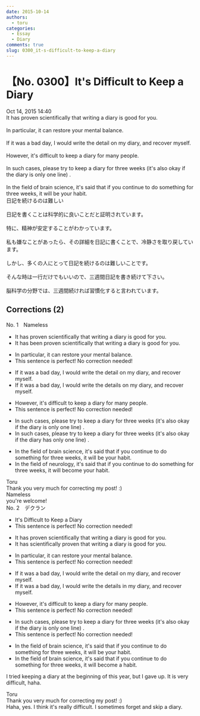 ```yaml
---
date: 2015-10-14
authors:
  - toru
categories:
  - Essay
  - Diary
comments: true
slug: 0300_it-s-difficult-to-keep-a-diary
---
```


# 【No. 0300】It's Difficult to Keep a Diary
<div class="date">Oct 14, 2015 14:40</div>
<div id="post"><div id="body_show_ori">
It has proven scientifically that writing a diary is good for you.<br/><br/>In particular, it can restore your mental balance.<br/><br/>If it was a bad day, I would write the detail on my diary, and recover myself.<br/><br/>However, it's difficult to keep a diary for many people.<br/><br/>In such cases, please try to keep a diary for three weeks (it's also okay if the diary is only one line) .<br/><br/>In the field of brain science, it's said that if you continue to do something for three weeks, it will be your habit.
</div></div>

<!-- more -->

<div id="post_ja"><div id="body_show_mo">
日記を続けるのは難しい<br/><br/>日記を書くことは科学的に良いことだと証明されています。<br/><br/>特に、精神が安定することがわかっています。<br/><br/>私も嫌なことがあったら、その詳細を日記に書くことで、冷静さを取り戻しています。<br/><br/>しかし、多くの人にとって日記を続けるのは難しいことです。<br/><br/>そんな時は一行だけでもいいので、三週間日記を書き続けて下さい。<br/><br/>脳科学の分野では、三週間続ければ習慣化すると言われています。
</div></div>

## Corrections (2)
<div id="block"><div class="first_name"> No. 1　<span class="just_name">Nameless</span></div><div id="block2">
<ul class="correction_field">
<li class="incorrect">It has proven scientifically that writing a diary is good for you.</li>
<li class="corrected correct">
It has been proven scientifically that writing a diary is good for you.
</li>
</ul>
<ul class="correction_field">
<li class="incorrect">In particular, it can restore your mental balance.</li>
<li class="corrected perfect">This sentence is perfect! No correction needed!</li>
</ul>
<ul class="correction_field">
<li class="incorrect">If it was a bad day, I would write the detail on my diary, and recover myself.</li>
<li class="corrected correct">
If it was a bad day, I would write the <span class="f_red">details</span> on my diary, and recover myself.
</li>
</ul>
<ul class="correction_field">
<li class="incorrect">However, it's difficult to keep a diary for many people.</li>
<li class="corrected perfect">This sentence is perfect! No correction needed!</li>
</ul>
<ul class="correction_field">
<li class="incorrect">In such cases, please try to keep a diary for three weeks (it's also okay if the diary is only one line) .</li>
<li class="corrected correct">
In such cases, please try to keep a diary for three weeks (it's also okay if the diary<span class="f_blue"> has</span> only one line) .
</li>
</ul>
<ul class="correction_field">
<li class="incorrect">In the field of brain science, it's said that if you continue to do something for three weeks, it will be your habit.</li>
<li class="corrected correct">
In the field of <span class="f_red">neurology</span>, it's said that if you continue to do something for three weeks, it will <span class="f_red">become</span> your habit.
</li>
</ul>
</div><div class="name"><span class="just_name">Toru</span><br>
Thank you very much for correcting my post! :)
</div>
<div class="name"><span class="just_name">Nameless</span><br>
you're welcome!<br/>
</div>
</div>
<div id="block"><div class="first_name"> No. 2　<span class="just_name">デクラン</span></div><div id="block2">
<ul class="correction_field">
<li class="incorrect">It's Difficult to Keep a Diary</li>
<li class="corrected perfect">This sentence is perfect! No correction needed!</li>
</ul>
<ul class="correction_field">
<li class="incorrect">It has proven scientifically that writing a diary is good for you.</li>
<li class="corrected correct">
It has <span class="f_blue">scientifically proven</span> that writing a diary is good for you.
</li>
</ul>
<ul class="correction_field">
<li class="incorrect">In particular, it can restore your mental balance.</li>
<li class="corrected perfect">This sentence is perfect! No correction needed!</li>
</ul>
<ul class="correction_field">
<li class="incorrect">If it was a bad day, I would write the detail on my diary, and recover myself.</li>
<li class="corrected correct">
If it was a bad day, I would write the detail<span class="f_red">s</span> <span class="f_red">in</span> my diary, and recover myself.
</li>
</ul>
<ul class="correction_field">
<li class="incorrect">However, it's difficult to keep a diary for many people.</li>
<li class="corrected perfect">This sentence is perfect! No correction needed!</li>
</ul>
<ul class="correction_field">
<li class="incorrect">In such cases, please try to keep a diary for three weeks (it's also okay if the diary is only one line) .</li>
<li class="corrected perfect">This sentence is perfect! No correction needed!</li>
</ul>
<ul class="correction_field">
<li class="incorrect">In the field of brain science, it's said that if you continue to do something for three weeks, it will be your habit.</li>
<li class="corrected correct">
In the field of brain science, it's said that if you continue to do something for three weeks, it will <span class="f_red">become a</span> habit.
</li>
</ul>
<p class="comment_small">
 I tried keeping a diary at the beginning of this year, but I gave up. It is very difficult, haha.
</p>

</div><div class="name"><span class="just_name">Toru</span><br>
Thank you very much for correcting my post! :)<br/>Haha, yes. I think it's really difficult. I sometimes forget and skip a diary.
</div>
</div>
